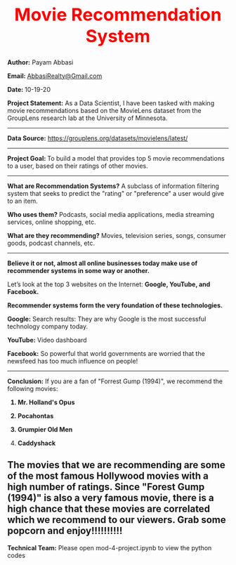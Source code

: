 <b><center> <h1 style="color:red;font-size:40px;"> Movie Recommendation System </b></h1></center>
---------------------------------------------------------------------------------------  
<b>Author:</b> Payam Abbasi

<b>Email: </b>AbbasiRealty@Gmail.com

<b>Date: </b>10-19-20

<b>Project Statement:</b> As a Data Scientist, I have been tasked with making movie recommendations based on the MovieLens dataset from the GroupLens research lab at the University of Minnesota. 

---------------------------------------------------------------------------------------
<b>Data Source:</b> 
https://grouplens.org/datasets/movielens/latest/

---------------------------------------------------------------------------------------
<b>Project Goal: </b> To build a model that provides top 5 movie recommendations to a user, based on their ratings of other movies.

---------------------------------------------------------------------------------------

<b>What are Recommendation Systems?</b> A subclass of information filtering system that seeks to predict the "rating" or "preference" a user would give to an item.

<b>Who uses them?</b> Podcasts, social media applications, media streaming services, online shopping, etc.

<b>What are they recommending?</b> Movies, television series, songs, consumer goods, podcast channels, etc.

---------------------------------------------------------------------------------------
<b>Believe it or not, almost all online businesses today make use of recommender systems in some way or another.</b>

Let’s look at the top 3 websites on the Internet: <b>Google, YouTube, and Facebook.</b>


<b>Recommender systems form the very foundation of these technologies.</b>

<b>Google:</b> Search results: They are why Google is the most successful technology company today.

<b>YouTube:</b> Video dashboard

<b>Facebook:</b> So powerful that world governments are worried that the newsfeed has too much influence on people! 

----------------------------------------------------------------------------------------------
<b>Conclusion:</b> If you are a fan of "Forrest Gump (1994)", we recommend the following movies:

<b>

1. Mr. Holland's Opus

2. Pocahontas

3. Grumpier Old Men 

4. Caddyshack</b>  

The movies that we are recommending are some of the most famous Hollywood movies with a high number of ratings. Since "Forest Gump (1994)" is also a very famous movie, there is a high chance that these movies are correlated which we recommend to our viewers. Grab some popcorn and enjoy!!!!!!!!!!</b>
----------------------------------------------------------------------------------------------
<b>Technical Team:</b> Please open mod-4-project.ipynb to view the python codes
